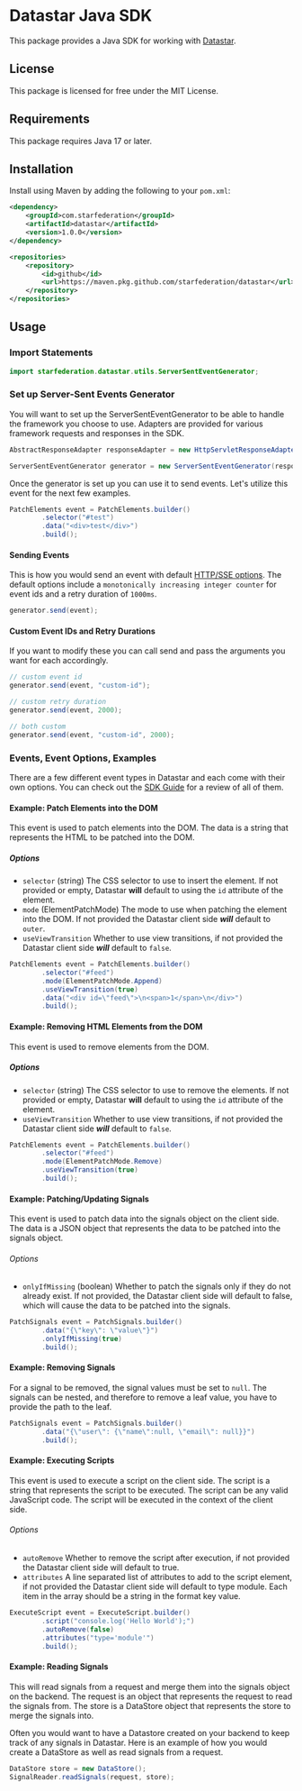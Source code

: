# Datastar Java SDK

This package provides a Java SDK for working with [Datastar](https://data-star.dev/).

## License

This package is licensed for free under the MIT License.

## Requirements

This package requires Java 17 or later.

## Installation

Install using Maven by adding the following to your `pom.xml`:

```xml
<dependency>
    <groupId>com.starfederation</groupId>
    <artifactId>datastar</artifactId>
    <version>1.0.0</version>
</dependency>

<repositories>
    <repository>
        <id>github</id>
        <url>https://maven.pkg.github.com/starfederation/datastar</url>
    </repository>
</repositories>
```

## Usage

### Import Statements

```java
import starfederation.datastar.utils.ServerSentEventGenerator;
```

### Set up Server-Sent Events Generator

You will want to set up the ServerSentEventGenerator to be able to handle the framework you choose to use. Adapters are provided for various framework requests and responses in the SDK.

```java
AbstractResponseAdapter responseAdapter = new HttpServletResponseAdapter(response);

ServerSentEventGenerator generator = new ServerSentEventGenerator(responseAdapter);
```

Once the generator is set up you can use it to send events. Let's utilize this event for the next few examples.

```java
PatchElements event = PatchElements.builder()
        .selector("#test")
        .data("<div>test</div>")
        .build();
```

#### Sending Events

This is how you would send an event with default [HTTP/SSE options](https://developer.mozilla.org/en-US/docs/Web/API/Server-sent_events/Using_server-sent_events). The default options include a `monotonically increasing integer counter` for event ids and a retry duration of `1000ms`.

```java
generator.send(event);
```

#### Custom Event IDs and Retry Durations
If you want to modify these you can call send and pass the arguments you want for each accordingly.

```java
// custom event id
generator.send(event, "custom-id");

// custom retry duration
generator.send(event, 2000);

// both custom
generator.send(event, "custom-id", 2000);
```

### Events, Event Options, Examples

There are a few different event types in Datastar and each come with their own options. You can check out the [SDK Guide](https://github.com/starfederation/datastar/blob/develop/sdk/README.md) for a review of all of them.

#### Example: Patch Elements into the DOM

This event is used to patch elements into the DOM. The data is a string that represents the HTML to be patched into the DOM.

##### Options

- `selector` (string) The CSS selector to use to insert the element. If not provided or empty, Datastar **will** default to using the `id` attribute of the element.
- `mode` (ElementPatchMode) The mode to use when patching the element into the DOM. If not provided the Datastar client side **_will_** default to `outer`.
- `useViewTransition` Whether to use view transitions, if not provided the Datastar client side **_will_** default to `false`.

```java
PatchElements event = PatchElements.builder()
        .selector("#feed")
        .mode(ElementPatchMode.Append)
        .useViewTransition(true)
        .data("<div id=\"feed\">\n<span>1</span>\n</div>")
        .build();
```

#### Example: Removing HTML Elements from the DOM

This event is used to remove elements from the DOM.

##### Options

- `selector` (string) The CSS selector to use to remove the elements. If not provided or empty, Datastar **will** default to using the `id` attribute of the element.
- `useViewTransition` Whether to use view transitions, if not provided the Datastar client side **_will_** default to `false`.

```java
PatchElements event = PatchElements.builder()
        .selector("#feed")
        .mode(ElementPatchMode.Remove)
        .useViewTransition(true)
        .build();
```

#### Example: Patching/Updating Signals

This event is used to patch data into the signals object on the client side. The data is a JSON object that represents the data to be patched into the signals object.

###### Options

- `onlyIfMissing` (boolean) Whether to patch the signals only if they do not already exist. If not provided, the Datastar client side will default to false, which will cause the data to be patched into the signals.

```java
PatchSignals event = PatchSignals.builder()
        .data("{\"key\": \"value\"}")
        .onlyIfMissing(true)
        .build();
```

#### Example: Removing Signals

For a signal to be removed, the signal values must be set to `null`. The signals can be nested, and therefore to remove a leaf value, you have to provide the path to the leaf.

```java
PatchSignals event = PatchSignals.builder()
        .data("{\"user\": {\"name\":null, \"email\": null}}")
        .build();
```

#### Example: Executing Scripts

This event is used to execute a script on the client side. The script is a string that represents the script to be executed. The script can be any valid JavaScript code. The script will be executed in the context of the client side.

###### Options

- `autoRemove` Whether to remove the script after execution, if not provided the Datastar client side will default to true.
- `attributes` A line separated list of attributes to add to the script element, if not provided the Datastar client side will default to type module. Each item in the array should be a string in the format key value.

```java
ExecuteScript event = ExecuteScript.builder()
        .script("console.log('Hello World');")
        .autoRemove(false)
        .attributes("type='module'")
        .build();
```

#### Example: Reading Signals

This will read signals from a request and merge them into the signals object on the backend. The request is an object that represents the request to read the signals from. The store is a DataStore object that represents the store to merge the signals into. 

Often you would want to have a Datastore created on your backend to keep track of any signals in Datastar. Here is an example of how you would create a DataStore as well as read signals from a request.

```java
DataStore store = new DataStore();
SignalReader.readSignals(request, store);
```
